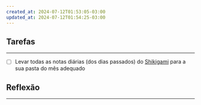 ```yaml
---
created_at: 2024-07-12T01:53:05-03:00
updated_at: 2024-07-12T01:54:25-03:00
---
```

## Tarefas
---
- [ ] Levar todas as notas diárias (dos dias passados) do [Shikigami](api/2024/06/2024-06-30-Shikigami.md) para a sua pasta do mês adequado

##  Reflexão
---
